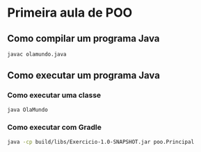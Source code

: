# Primeira aula de POO

## Como compilar um programa Java

```
javac olamundo.java

```
## Como executar um programa Java

### Como executar uma classe
```bash
java OlaMundo

```
### Como executar com Gradle

```bash
java -cp build/libs/Exercicio-1.0-SNAPSHOT.jar poo.Principal
```
